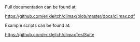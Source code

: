 Full documentation can be found at:

https://github.com/erikleitch/climax/blob/master/docs/climax.pdf

Example scripts can be found at:

https://github.com/erikleitch/climaxTestSuite




